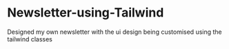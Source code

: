 # Newsletter-using-Tailwind
Designed my own newsletter with the ui design being customised using the tailwind classes
